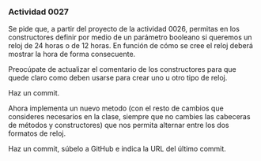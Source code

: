 ### Actividad 0027

Se pide que, a partir del proyecto de la actividad 0026, permitas en los constructores definir por medio de un parámetro booleano si queremos un reloj de 24 horas o de 12 horas. En función de cómo se cree el reloj deberá mostrar la hora de forma consecuente.

Preocúpate de actualizar el comentario de los constructores para que quede claro como deben usarse para crear uno u otro tipo de reloj.

Haz un commit.

Ahora implementa un nuevo metodo (con el resto de cambios que consideres necesarios en la clase, siempre que no cambies las cabeceras de métodos y constructores) que nos permita alternar entre los dos formatos de reloj.

Haz un commit, súbelo a GitHub e indica la URL del último commit.

